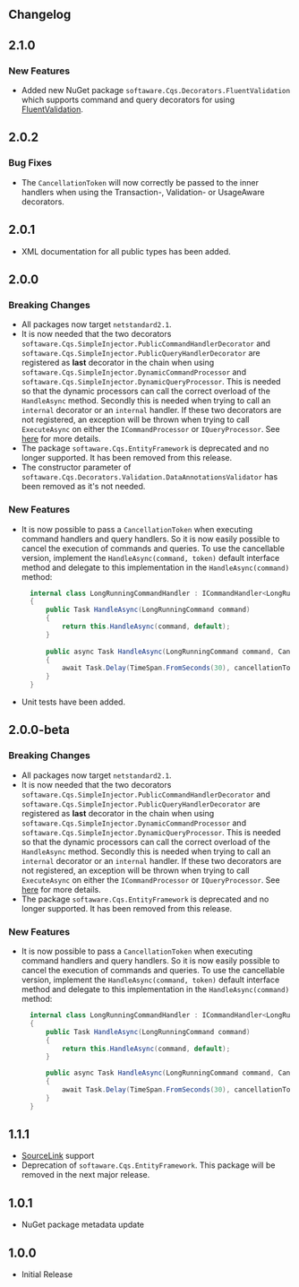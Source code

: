 ## Changelog

## 2.1.0

### New Features

* Added new NuGet package `softaware.Cqs.Decorators.FluentValidation` which supports command and query decorators for using [FluentValidation](https://fluentvalidation.net/).

## 2.0.2

### Bug Fixes

* The `CancellationToken` will now correctly be passed to the inner handlers when using the Transaction-, Validation- or UsageAware decorators.

## 2.0.1
  * XML documentation for all public types has been added.

## 2.0.0

### Breaking Changes
* All packages now target `netstandard2.1`.
* It is now needed that the two decorators `softaware.Cqs.SimpleInjector.PublicCommandHandlerDecorator` and `softaware.Cqs.SimpleInjector.PublicQueryHandlerDecorator` are registered as **last** decorator in the chain when using `softaware.Cqs.SimpleInjector.DynamicCommandProcessor` and `softaware.Cqs.SimpleInjector.DynamicQueryProcessor`. This is needed so that the dynamic processors can call the correct overload of the `HandleAsync` method. Secondly this is needed when trying to call an `internal` decorator or an `internal` handler. If these two decorators are not registered, an exception will be thrown when trying to call `ExecuteAsync` on either the `ICommandProcessor` or `IQueryProcessor`. See [here](https://github.com/dotnetjunkie/solidservices/issues/21#issuecomment-382506019) for more details. 
* The package `softaware.Cqs.EntityFramework` is deprecated and no longer supported. It has been removed from this release.
* The constructor parameter of `softaware.Cqs.Decorators.Validation.DataAnnotationsValidator` has been removed as it's not needed.

### New Features
  * It is now possible to pass a `CancellationToken` when executing command handlers and query handlers. So it is now easily possible to cancel the execution of commands and queries. To use the cancellable version, implement the `HandleAsync(command, token)` default interface method and delegate to this implementation in the `HandleAsync(command)` method:

    ```csharp
      internal class LongRunningCommandHandler : ICommandHandler<LongRunningCommand>
      {
          public Task HandleAsync(LongRunningCommand command)
          {
              return this.HandleAsync(command, default);
          }
  
          public async Task HandleAsync(LongRunningCommand command, CancellationToken cancellationToken)
          {
              await Task.Delay(TimeSpan.FromSeconds(30), cancellationToken);
          }
      }
    ```
  * Unit tests have been added.

## 2.0.0-beta

### Breaking Changes
* All packages now target `netstandard2.1`.
* It is now needed that the two decorators `softaware.Cqs.SimpleInjector.PublicCommandHandlerDecorator` and `softaware.Cqs.SimpleInjector.PublicQueryHandlerDecorator` are registered as **last** decorator in the chain when using `softaware.Cqs.SimpleInjector.DynamicCommandProcessor` and `softaware.Cqs.SimpleInjector.DynamicQueryProcessor`. This is needed so that the dynamic processors can call the correct overload of the `HandleAsync` method. Secondly this is needed when trying to call an `internal` decorator or an `internal` handler. If these two decorators are not registered, an exception will be thrown when trying to call `ExecuteAsync` on either the `ICommandProcessor` or `IQueryProcessor`. See [here](https://github.com/dotnetjunkie/solidservices/issues/21#issuecomment-382506019) for more details. 
* The package `softaware.Cqs.EntityFramework` is deprecated and no longer supported. It has been removed from this release.

### New Features
* It is now possible to pass a `CancellationToken` when executing command handlers and query handlers. So it is now easily possible to cancel the execution of commands and queries. To use the cancellable version, implement the `HandleAsync(command, token)` default interface method and delegate to this implementation in the `HandleAsync(command)` method:

  ```csharp
    internal class LongRunningCommandHandler : ICommandHandler<LongRunningCommand>
    {
        public Task HandleAsync(LongRunningCommand command)
        {
            return this.HandleAsync(command, default);
        }

        public async Task HandleAsync(LongRunningCommand command, CancellationToken cancellationToken)
        {
            await Task.Delay(TimeSpan.FromSeconds(30), cancellationToken);
        }
    }
  ```

## 1.1.1

* [SourceLink](https://github.com/dotnet/sourcelink) support
* Deprecation of `softaware.Cqs.EntityFramework`. This package will be removed in the next major release.

## 1.0.1

* NuGet package metadata update

## 1.0.0

* Initial Release